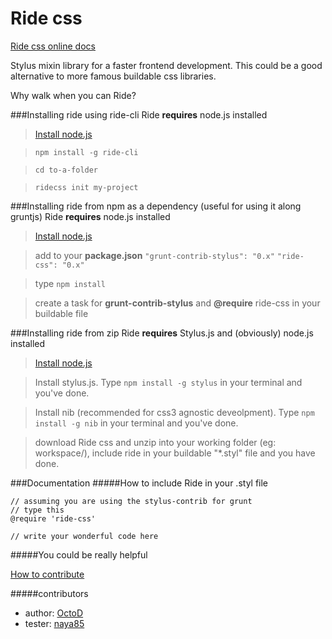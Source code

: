 Ride css
========

[Ride css online docs](https://ride-css.github.io/)

Stylus mixin library for a faster frontend development. This could be a good alternative to more famous buildable css libraries.

Why walk when you can Ride?

###Installing ride using ride-cli
Ride **requires** node.js installed

> [Install node.js](http://nodejs.org/ "Click here to go to node.js website")

> ```npm install -g ride-cli```

> ```cd to-a-folder```

> ```ridecss init my-project```

###Installing ride from npm as a dependency (useful for using it along gruntjs)
Ride **requires** node.js installed

> [Install node.js](http://nodejs.org/ "Click here to go to node.js website")

> add to your **package.json**
  ```"grunt-contrib-stylus": "0.x"```
  ```"ride-css": "0.x"```

> type ```npm install```

> create a task for **grunt-contrib-stylus** and **@require** ride-css in your buildable file

###Installing ride from zip
Ride **requires** Stylus.js and (obviously) node.js installed

> [Install node.js](http://nodejs.org/ "Click here to go to node.js website")

> Install stylus.js. Type ```npm install -g stylus``` in your terminal and you've done.

> Install nib (recommended for css3 agnostic deveolpment). Type ```npm install -g nib``` in your terminal and you've done.

> download Ride css and unzip into your working folder (eg: workspace/), include ride in your buildable "*.styl" file and you have done.

###Documentation
#####How to include Ride in your .styl file
```
// assuming you are using the stylus-contrib for grunt
// type this
@require 'ride-css'

// write your wonderful code here
```

#####You could be really helpful

[How to contribute](https://github.com/ride-css/ride-css/blob/master/contributing.md)

#####contributors

* author: [OctoD](https://github.com/OctoD/)
* tester: [naya85](https://github.com/naya85/)